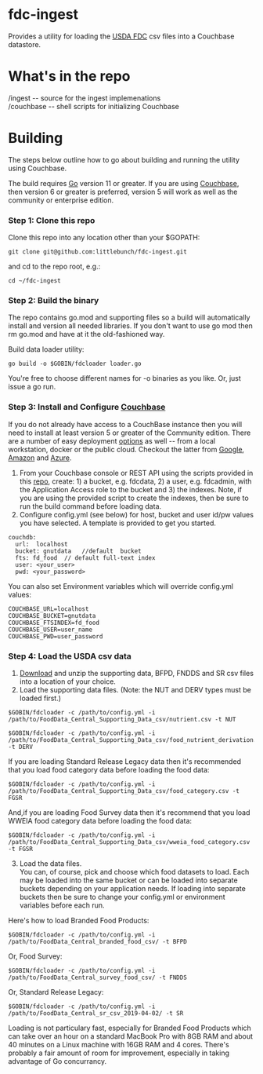 # fdc-ingest
Provides a utility for loading the [USDA FDC](https://fdc.nal.usda.gov/download-datasets.html) csv files into a Couchbase datastore.  

# What's in the repo    
/ingest -- source for the ingest implemenations      
/couchbase -- shell scripts for initializing Couchbase

# Building   
The steps below outline how to go about building and running the utility using Couchbase.  

The build requires [Go](https://golang.org/dl/) version 11 or greater.  If you are using [Couchbase](https://www.couchbase.com/downloads), then version 6 or greater is preferred, version 5 will work as well as the community or enterprise edition.

### Step 1: Clone this repo
Clone this repo into any location other than your $GOPATH:
```
git clone git@github.com:littlebunch/fdc-ingest.git
```
and cd to the repo root, e.g.:
```
cd ~/fdc-ingest
```
      
### Step 2: Build the binary

The repo contains go.mod and supporting files so a build will automatically install and version all needed libraries.  If you don't want to use go mod then rm go.mod and have at it the old-fashioned way.   

Build data loader utility:   
```
go build -o $GOBIN/fdcloader loader.go
```
You're free to choose different names for -o binaries as you like. Or, just issue a go run.

### Step 3: Install and Configure [Couchbase](https://www.couchbase.com)     
If you do not already have access to a CouchBase instance then you will need to install at least version 5 or greater of the Community edition.  There are a number of easy deployment [options](https://resources.couchbase.com/cloud-partner-gcp/docs-deploy-gcp) as well -- from a local workstation, docker or the public cloud.  Checkout the latter from [Google](https://resources.couchbase.com/cloud-partner-gcp/docs-deploy-gcp), [Amazon](https://resources.couchbase.com/cloud-partner-gcp/docs-deploy-gcp) and [Azure](https://resources.couchbase.com/cloud-partner-gcp/docs-deploy-gcp).    
1. From your Couchbase console or REST API using the scripts provided in this [repo](https://github.com/littlebunch/fdc-ingest/tree/master/couchbase), create: 1) a bucket, e.g. fdcdata, 2) a user, e.g. fdcadmin, with the Application Access role to the bucket and 3) the indexes.  Note, if you are using the provided script to create the indexes, then be sure to run the build command before loading data.   
2. Configure config.yml (see below) for host, bucket and user id/pw values you have selected.  A template is provided to get you started.

```
couchdb:   
  url:  localhost   
  bucket: gnutdata   //default  bucket    
  fts: fd_food  // default full-text index   
  user: <your_user>    
  pwd: <your_password>    

```
You can also set Environment variables which will override config.yml values:  
```
COUCHBASE_URL=localhost   
COUCHBASE_BUCKET=gnutdata   
COUCHBASE_FTSINDEX=fd_food   
COUCHBASE_USER=user_name   
COUCHBASE_PWD=user_password   
```

### Step 4:  Load the USDA csv data

1. [Download](https://fdc.nal.usda.gov/download-datasets.html) and unzip the supporting data, BFPD, FNDDS and SR csv files into a location of your choice.   
2. Load the supporting data files.   (Note: the NUT and DERV types must be loaded first.)
```
$GOBIN/fdcloader -c /path/to/config.yml -i /path/to/FoodData_Central_Supporting_Data_csv/nutrient.csv -t NUT 
```
```
$GOBIN/fdcloader -c /path/to/config.yml -i /path/to/FoodData_Central_Supporting_Data_csv/food_nutrient_derivation.csv -t DERV
```
If you are loading Standard Release Legacy data then it's recommended that you load food category data before loading the food data:
```
$GOBIN/fdcloader -c /path/to/config.yml -i /path/to/FoodData_Central_Supporting_Data_csv/food_category.csv -t FGSR   
```
And,if you are loading Food Survey data then it's recommend that you load WWEIA food category data before loading the food data:
```
$GOBIN/fdcloader -c /path/to/config.yml -i /path/to/FoodData_Central_Supporting_Data_csv/wweia_food_category.csv -t FGSR   
```
3. Load the data files.    
You can, of course, pick and choose which food datasets to load.  Each may be loaded into the same bucket or can be loaded into separate buckets depending on your application needs.   If loading into separate buckets then be sure to change your config.yml or environment variables before each run.   

Here's how to load Branded Food Products: 
```
$GOBIN/fdcloader -c /path/to/config.yml -i /path/to/FoodData_Central_branded_food_csv/ -t BFPD    
```
Or, Food Survey:
```
$GOBIN/fdcloader -c /path/to/config.yml -i /path/to/FoodData_Central_survey_food_csv/ -t FNDDS  
``` 
Or, Standard Release Legacy:
```
$GOBIN/fdcloader -c /path/to/config.yml -i /path/to/FoodData_Central_sr_csv_2019-04-02/ -t SR
``` 
Loading is not particulary fast, especially for Branded Food Products which can take over an hour on a standard MacBook Pro with 8GB RAM and about 40 minutes on a Linux machine with 16GB RAM and 4 cores.  There's probably a fair amount of room for improvement, especially in taking advantage of Go concurrancy.   

